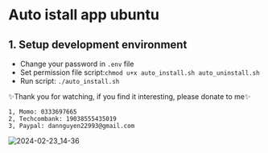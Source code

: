 # Auto istall app ubuntu

## 1. Setup development environment

- Change your password in `.env` file
- Set permission file script:`chmod u+x auto_install.sh auto_uninstall.sh`
- Run script: `./auto_install.sh`

✨Thank you for watching, if you find it interesting, please donate to me✨
    
    1, Momo: 0333697665
    2, Techcombank: 19038555435019
    3, Paypal: dannguyen22993@gmail.com

![2024-02-23_14-36](https://github.com/dannguyen2299/auto_istall_app_ubuntu/assets/71183646/814234ea-f90e-41f6-ab5d-4aac0f4dc48a)
